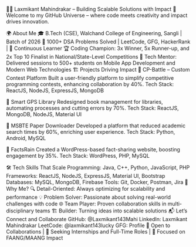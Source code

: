 👨‍💻 Laxmikant Mahindrakar – Building Scalable Solutions with Impact 🌟
Welcome to my GitHub Universe – where code meets creativity and impact drives innovation.

🌍 About Me
🎓 B.Tech (CSE), Walchand College of Engineering, Sangli | Batch of 2026
🚀 1000+ DSA Problems Solved | LeetCode, GFG, HackerRank | 💯 Continuous Learner
🏆 Coding Champion: 3x Winner, 5x Runner-up, and 2x Top 10 Finalist in National/State-Level Competitions
🎤 Tech Mentor: Delivered sessions to 500+ students on Mobile App Development and Modern Web Technologies
🏗️ Projects Driving Impact
🔹 CP-Battle – Custom Contest Platform
Built a user-friendly platform to simplify competitive programming contests, enhancing collaboration by 40%.
Tech Stack: ReactJS, NodeJS, ExpressJS, MongoDB

🔹 Smart GPS Library
Redesigned book management for libraries, automating processes and cutting errors by 70%.
Tech Stack: ReactJS, MongoDB, NodeJS, Material UI

🔹 MSBTE Paper Downloader
Developed a platform that reduced academic search times by 60%, enriching user experience.
Tech Stack: Python, Android, MySQL

🔹 FactsRain
Created a WordPress-based fact-sharing website, boosting engagement by 35%.
Tech Stack: WordPress, PHP, MySQL

🛠️ Tech Skills That Scale
Programming: Java, C++, Python, JavaScript, PHP
Frameworks: ReactJS, NodeJS, ExpressJS, Material UI, Bootstrap
Databases: MySQL, MongoDB, Firebase
Tools: Git, Docker, Postman, Jira
🌟 Why Me?
🔍 Detail-Oriented: Always optimizing for scalability and performance
💡 Problem Solver: Passionate about solving real-world challenges with code
🌐 Team Player: Proven collaboration skills in multi-disciplinary teams
🏗️ Builder: Turning ideas into scalable solutions
📬 Let’s Connect and Collaborate
GitHub: @Laxmikant143Mahi
LinkedIn: Laxmikant Mahindrakar
LeetCode: @laxmikant143lucky
GFG: Profile
👀 Open to Collaborations | 💼 Seeking Internships and Full-Time Roles | 🌟 Focused on FAANG/MAANG Impact

